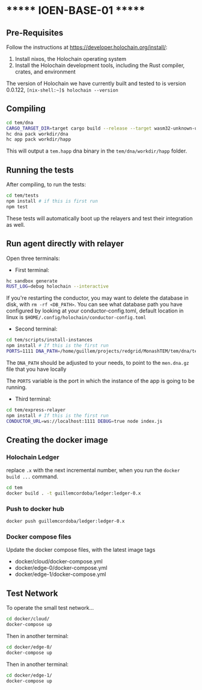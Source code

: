 # ***** IOEN-BASE-01 *****


## Pre-Requisites

Follow the instructions at https://developer.holochain.org/install/:
1. Install nixos, the Holochain operating system
2. Install the Holochain development tools, including the Rust compiler, crates, and environment

The version of Holochain we have currently built and tested to is version 0.0.122, 
```[nix-shell:~]$ holochain --version```

## Compiling

```bash
cd tem/dna
CARGO_TARGET_DIR=target cargo build --release --target wasm32-unknown-unknown
hc dna pack workdir/dna
hc app pack workdir/happ
```

This will output a `tem.happ` dna binary in the `tem/dna/workdir/happ` folder.

## Running the tests

After compiling, to run the tests:

```bash
cd tem/tests
npm install # if this is first run
npm test
```

These tests will automatically boot up the relayers and test their integration as well.

## Run agent directly with relayer

Open three terminals:

- First terminal:
```bash
hc sandbox generate 
RUST_LOG=debug holochain --interactive
```

If you're restarting the conductor, you may want to delete the database in disk, with `rm -rf <DB_PATH>`. You can see what database path you have configured by looking at your conductor-config.toml, default location in linux is `$HOME/.config/holochain/conductor-config.toml`

- Second terminal:
```bash
cd tem/scripts/install-instances
npm install # If this is the first run
PORTS=1111 DNA_PATH=/home/guillem/projects/redgrid/MonashTEM/tem/dna/tem.dna.gz node index.js
```

The `DNA_PATH` should be adjusted to your needs, to point to the `men.dna.gz` file that you have locally

The `PORTS` variable is the port in which the instance of the app is going to be running.

- Third terminal:
```bash
cd tem/express-relayer
npm install # If this is the first run
CONDUCTOR_URL=ws://localhost:1111 DEBUG=true node index.js
```

## Creating the docker image

### Holochain Ledger

replace `.x` with the next incremental number, when you run the `docker build ...` command.

```bash
cd tem
docker build . -t guillemcordoba/ledger:ledger-0.x
```

### Push to docker hub

```bash
docker push guillemcordoba/ledger:ledger-0.x
```

### Docker compose files

Update the docker compose files, with the latest image tags
- docker/cloud/docker-compose.yml
- docker/edge-0/docker-compose.yml
- docker/edge-1/docker-compose.yml

## Test Network

To operate the small test network...

```bash
cd docker/cloud/
docker-compose up
```

Then in another terminal: 

```bash
cd docker/edge-0/
docker-compose up
```

Then in another terminal: 

```bash
cd docker/edge-1/
docker-compose up
```
